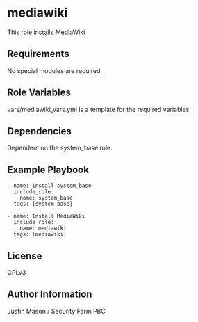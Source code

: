 mediawiki
=========

This role installs MediaWiki

Requirements
------------

No special modules are required.

Role Variables
--------------

vars/mediawiki_vars.yml is a template for the required variables.

Dependencies
------------

Dependent on the system_base role.

Example Playbook
----------------
```
- name: Install system_base
  include_role:
    name: system_base
  tags: [system_base]

- name: Install MediaWiki
  include_role:
    name: mediawiki
  tags: [mediawiki]
```

License
-------

GPLv3

Author Information
------------------

Justin Mason / Security Farm PBC
